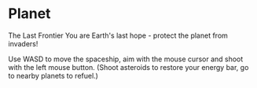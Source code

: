 # Planet

The Last Frontier
You are Earth's last hope - protect the planet from invaders!

Use WASD to move the spaceship, aim with the mouse cursor and shoot with the left mouse button.
(Shoot asteroids to restore your energy bar, go to nearby planets to refuel.)
